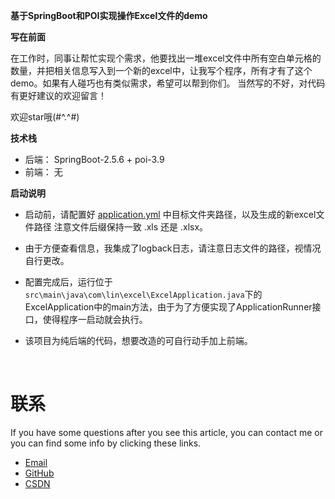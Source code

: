 
**基于SpringBoot和POI实现操作Excel文件的demo**


**写在前面**

在工作时，同事让帮忙实现个需求，他要找出一堆excel文件中所有空白单元格的数量，并把相关信息写入到一个新的excel中，让我写个程序，所有才有了这个demo。如果有人碰巧也有类似需求，希望可以帮到你们。
当然写的不好，对代码有更好建议的欢迎留言！

欢迎star哦(#^.^#)


**技术栈**

* 后端： SpringBoot-2.5.6 + poi-3.9
* 前端： 无


**启动说明**

* 启动前，请配置好 [application.yml](https://github.com/TyCoding/springboot-seckill/blob/master/src/main/resources/application.yml) 中目标文件夹路径，以及生成的新excel文件路径  注意文件后缀保持一致 .xls 还是 .xlsx。

* 由于方便查看信息，我集成了logback日志，请注意日志文件的路径，视情况自行更改。

* 配置完成后，运行位于 `src\main\java\com\lin\excel\ExcelApplication.java`下的ExcelApplication中的main方法，由于为了方便实现了ApplicationRunner接口，使得程序一启动就会执行。

* 该项目为纯后端的代码，想要改造的可自行动手加上前端。

<br/>


# 联系

If you have some questions after you see this article, you can contact me or you can find some info by clicking these links.

- [Email](lin1462794003@gmail.com)
- [GitHub](https://github.com/sunny0130)
- [CSDN](https://blog.csdn.net/Lin_1214)
